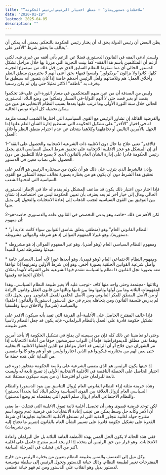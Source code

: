 ```yaml
---
title: "“ملاحظتان دستوريتان” – منطق اختيار الرئيس لرئيس الحكومة"
date: "2020-01-19"
lastmod: 2025-04-05
description: ""
---
```

****

يظن البعض أن رئيس الدولة يحق له أن يختار رئيس الحكومة بالتحكم. بمعنى أنه يمكن أن يخالف ما يحقق شرط “الأقدر على”.

ولست ادعي الفقه في القانون الدستوري فضلا عن الزعم بأني أفقه من غيري فيه. لكني أزعم أن المتكلمين باسم هذا الفقه- كما بينت التجربة التي مررنا بها خلال مراحل تشكل الدستور الحالي أي منذ سقوط النظام السابق الذي عين قبل ذلك من سيصوغ التجربة كلها- كانوا ولا يزالون “بريكولور” وليسوا فقهاء بحق أعني أنهم لا يحترمون منطق النظر وأخلاق العمل: هم وتلامذتهم ولعل الرئيس أحدهم خاصة إذا كان يتصور أنه سيطبق ما يخرف به “ناطقه” الاكثر تمثيلا حتى وإن لم يكن رسميا.

وليس من الصدفة أن من عين منهم المتحكمين في مسار الثورة-ابن علي-قد تحكموا بقصد أو بغير قصد حتى لا أتهم النوايا-في المسار وتمكنوا من وضع البلاد الدستوري الحالي خلال سنة الثورة الأولى وما ترتب عليها بعدها بسبب النظام الانتخابي هو عين من يمكن تحميله كل أدواء تونس الحالية.

والفرضية القائلة إن تشاور الرئيس مع القوى السياسية التي اختارها الشعب ليست ملزمة له في اختيار “الأقدر” على تشكيل الحكومة التي تستطيع إدارة الشأن العام علتها إما الجهل بالأمرين التاليين أو تجاهلهما وكلاهما ينتجان عن عدم احترام منطق النظر وأخلاق العمل:

1-“فالاقدر” تعني علاج ما حال دون الاغلبية ذات الشرعية الانتخابية والحصول على الثقة أي إن المشكل هو عجز الاغلبية الانتخابية على تحقيق شرط العمل السياسي الذي يجعل رئيس الحكومة قادرا على إدارة الشأن العام بالقانون الذي لا يصبح قابلا للتطبيق من دون الحصول على نصاب معين في الدستور.

وإذن فالشرط الذي يترتب على ذلك هو أن يكون من سيختاره الرئيس هو الأقدر على تحقيق هذا الشرط دون أن يكون هو من يختاره بصورة تخالف نتيجة التشاور مع القوى السياسية التي انتخبها الشعب.

فإذا اختار دون اعتبار ذلك يكون قد ضاعف المشكل ولم يقدم له حلا في الإطار الدستوري الحالي ومال إلى خيار آخر لم يعد يعترف بأن تعيين الحكومة ليس من اختصاصه إذ شتان بين التوفيق بين القوى السياسية لتجنب الذهاب إلى إعادة الانتخابات والتحول إلى بديل منها.

2-لكن الأهم من ذلك -خاصة وهو يدعي التخصص في القانون عامة والدستوري خاصة-هو أن مفهوم:

\* “النظام القانوني العام” وهو (منطقي يتعلق بتناسق القوانين سواء كانت عادية أو دستورية). وهو غيرلا المفهوم الموالي إذ هو شرطه والموالي مشروطه.

\* ومفهوم النظام السياسي العام (وهو أمني). وهو غير المفهوم الموالي إذ هو مشروطه مبدئيا ومشرطه ثمرة للمبدأ.

\* ومفهوم النظام الاجتماعي العام (وهو قيمي). وهو أبعدها غورا لأنه أصل الدساتير عامة وأصل شرعية القوانين الخلقية بصورة أخص. وهو إذن شرط الأولين وثمرتهما إذا توافقا معه بصورة تجل القانون ذا نظام والسياسة تتقدم فيها الشرعية على الشوكة لأنهما يمثلان أخلاق الجماعة وقيمها.

وثلاثتها -مجتمعة وحتى واحد منها كاف -توجب عليه ألا يغير طبيعة النظام السياسي. وهذا المفهومات الثلاثة وما بين أولها وثانيها وما بين ثانيها وثالثها من قانون العقل وقانون الإرادة أو من الأصل المنطق للفكر القانوني ومن الأصل الخلقي للفعل القانوني. ومن يجهل ذلك لم يدرس فلسفة القانون ومن يتجاهله يجرم في حق الدستور (دستوريا) والقانون (خلقيا) والسياسة (شرعيا) والاخلاق دينيا وفلسفيا.

فإذا خالف المقترح الحاصل على الأغلبية-أي القرينة التي تفيد بأنه سيكون الاقدر على تشكيل حكومة قادرة على العمل بالنظام البرلماني- فإنه يكون قد جعل النظام رئاسيا فغير طبيعته.

وحتى لو تغاضينا عن ذلك كله فإن من سيعينه لن يفلح في تشكيل الحكومة إلا بأحد أمرين وهما نفي مطلق للديموقراطية: فإما أن النواب سيرضخون خوفا من أعادة الانتخابات إذا مر الشهران دون فلاح أو أن الرئيس قد اختار بتواطؤ مع الذين أفشلوا الاغلبية الانتخابية حتى يعين لهم من يختارونه فيكونوا هم الذين اختاروا وليس هو أو هم وهو كانوا متفقين من البداية على هذه خطة ما.

إذ حينها يكون الرئيس هو الذي يضفي الشرعية على رئاسة الحكومة متجاوز دوره في اختيار الحاصل على الخصلة الناقصة في الأغلبية الانتخابية الأولى إذ تصبح تابعة له وليست تابعة للبرلمان حتى لو افترضنا أن من يعينه سيكون مستقلا عنه.

وهذه جريمة مثلثة إزاء النظام القانوني العام (زوال التناسق بين بنود الدستور) والنظام السياسي العام (زوال العلاقة بين القوى السياسية وحكم البلاد كما يحددا الدستور) والنظام الاجتماعي العام (زوال سلم القيم التي بمقتضاه تم وضع الدستور).

لكن توجد فرضية قصوى وهي أن تحصيل أغلبية ثانية تفوق الاغلبية التي فشلت -ما يعني أن الامر وكأنه حل وسط يمكن من تجنب إعادة الانتخابات: هي فرضية عدم وجود اسم مقترح حوله اغلبية تتجاوز العقبة التي لم تستطع الأغلبية الانتخابية تجاوزها أي شرط القدرة على تشكيل حكومة قادرة على تسيير الشأن العام بالقانون (تمرير ما تحتاج إليه من تشريعات).

ففي هذه الحالة لا يكون الحل المس بهذه الأنظمة العامة الثلاثة بل حل البرلمان واعادة الانتخابات. وهو قرار من حق الرئيس أن يتخذه إذا لم يجد اسم مقترح حاصل على اغلبية اكبر من التي فشلت في المرحلة السابقة.

وكل ميل إلى التعسف والمس بطبيعة النظام بتعيين من يختاره الرئيس من خارج المقترحات تغيير لطبيعة النظام. وذلك خيانة للدستور وتحول الرئيس إلى سلطة مؤسسة لدستور بديل وهو انقلاب على الدستور ومن ثم فهو خيانة عظمى.

###
